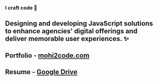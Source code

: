 ### I craft code 👋

## Designing and developing JavaScript solutions to enhance agencies' digital offerings and deliver memorable user experiences. ✨

## Portfolio - [mohi2code.com](https://mohi2code.com)
## Resume - [Google Drive](https://docs.google.com/document/d/1UwsGx05ywa-bj7TkWSKAy0ue3CNUG4Lt90BjQrf7__U/edit?usp=sharing)

<!--
**mohi2code/mohi2code** is a ✨ _special_ ✨ repository because its `README.md` (this file) appears on your GitHub profile.

Here are some ideas to get you started:

- 🔭 I’m currently working on ...
- 🌱 I’m currently learning ...
- 👯 I’m looking to collaborate on ...
- 🤔 I’m looking for help with ...
- 💬 Ask me about ...
- 📫 How to reach me: ...
- 😄 Pronouns: ...
- ⚡ Fun fact: ...
-->
